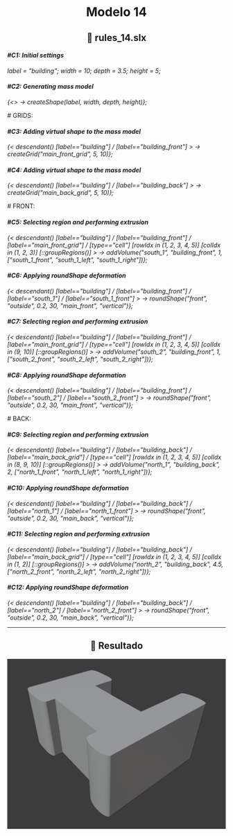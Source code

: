 <h1 align="center">Modelo 14</h2>

<h2 align="center">📝 rules_14.slx</h2>

#### **_\#C1: Initial settings_**

_label = "building"; width = 10; depth = 3.5; height = 5;_

#### **_\#C2: Generating mass model_**

_{<> -> createShape(label, width, depth, height)};_

\# GRIDS:

#### **_\#C3: Adding virtual shape to the mass model_**

_{< descendant() [label=="building"] / [label=="building_front"] > -> createGrid("main_front_grid", 5, 10)};_

#### **_\#C4: Adding virtual shape to the mass model_**

_{< descendant() [label=="building"] / [label=="building_back"] > -> createGrid("main_back_grid", 5, 10)};_

\# FRONT:

#### **_\#C5: Selecting region and performing extrusion_**

_{< descendant() [label=="building"] / [label=="building_front"] / [label=="main_front_grid"] / [type=="cell"] [rowIdx in (1, 2, 3, 4, 5)] [colIdx in (1, 2, 3)] [::groupRegions()] > -> addVolume("south_1", "building_front", 1, ["south_1_front", "south_1_left", "south_1_right"])};_

#### **_\#C6: Applying roundShape deformation_**

_{< descendant() [label=="building"] / [label=="building_front"] / [label=="south_1"] / [label=="south_1_front"] > -> roundShape("front", "outside", 0.2, 30, "main_front", "vertical")};_

#### **_\#C7: Selecting region and performing extrusion_**

_{< descendant() [label=="building"] / [label=="building_front"] / [label=="main_front_grid"] / [type=="cell"] [rowIdx in (1, 2, 3, 4, 5)] [colIdx in (9, 10)] [::groupRegions()] > -> addVolume("south_2", "building_front", 1, ["south_2_front", "south_2_left", "south_2_right"])};_

#### **_\#C8: Applying roundShape deformation_**

_{< descendant() [label=="building"] / [label=="building_front"] / [label=="south_2"] / [label=="south_2_front"] > -> roundShape("front", "outside", 0.2, 30, "main_front", "vertical")};_

\# BACK:

#### **_\#C9: Selecting region and performing extrusion_**

_{< descendant() [label=="building"] / [label=="building_back"] / [label=="main_back_grid"] / [type=="cell"] [rowIdx in (1, 2, 3, 4, 5)] [colIdx in (8, 9, 10)] [::groupRegions()] > -> addVolume("north_1", "building_back", 2, ["north_1_front", "north_1_left", "north_1_right"])};_

#### **_\#C10: Applying roundShape deformation_**

_{< descendant() [label=="building"] / [label=="building_back"] / [label=="north_1"] / [label=="north_1_front"] > -> roundShape("front", "outside", 0.2, 30, "main_back", "vertical")};_

#### **_\#C11: Selecting region and performing extrusion_**

_{< descendant() [label=="building"] / [label=="building_back"] / [label=="main_back_grid"] / [type=="cell"] [rowIdx in (1, 2, 3, 4, 5)] [colIdx in (1, 2)] [::groupRegions()] > -> addVolume("north_2", "building_back", 4.5, ["north_2_front", "north_2_left", "north_2_right"])};_

#### **_\#C12: Applying roundShape deformation_**

_{< descendant() [label=="building"] / [label=="building_back"] / [label=="north_2"] / [label=="north_2_front"] > -> roundShape("front", "outside", 0.2, 30, "main_back", "vertical")};_

---

<h2 align="center">🏢 Resultado</h2>

<div align="center">
  <img src="modelo_14.png" alt="Modelo 14">
</div>
